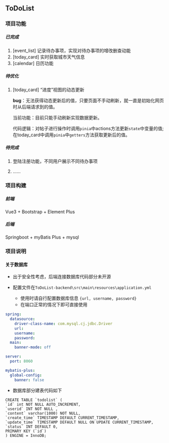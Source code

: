 ## ToDoList

### 项目功能

##### 已完成

1. [event_list] 记录待办事项，实现对待办事项的增改删查动能
2. [today_card] 实时获取城市天气信息
3. [calendar] 日历功能

##### 待优化

1. [today_card] “进度”视图的动态更新

   **bug**：无法获得动态更新后的值，只要页面不手动刷新，就一直是初始化网页时从后端请求到的值。

   当前功能：目前只能手动刷新实现数据更新。

   代码逻辑：对帖子进行操作时调用`pinia`中actions方法更新`state`中变量的值; 在today_card中调用`pinia`中`getters`方法获取更新后的值。

##### 待完成

1. 登陆注册功能，不同用户展示不同待办事项

2. ......

### 项目构建

##### 前端

Vue3 + Bootstrap + Element Plus 

##### 后端

Springboot + myBatis Plus + mysql

### 项目说明

#### 关于数据库

- 出于安全性考虑，后端连接数据库代码部分未开源

- 配置文件在`ToDoList-backend\src\main\resources\application.yml`
  - 使用时请自行配置数据库信息 `{url, username, password}`
  - 在端口正常的情况下即可直接使用

```yml
spring:
  datasource:
    driver-class-name: com.mysql.cj.jdbc.Driver
    url: 
    username:
    password: 
  main:
    banner-mode: off

server:
  port: 8060

mybatis-plus:
  global-config:
    banner: false
```

- 数据库部分建表代码如下

```mysql
CREATE TABLE `todolist` (
`id` int NOT NULL AUTO_INCREMENT,
`userid` INT NOT NULL ,
`content` varchar(1000) NOT NULL,
`create_time` TIMESTAMP DEFAULT CURRENT_TIMESTAMP,
`update_time` TIMESTAMP DEFAULT NULL ON UPDATE CURRENT_TIMESTAMP,
`status` INT DEFAULT 0,
PRIMARY KEY (`id`)
) ENGINE = InnoDB;
```
